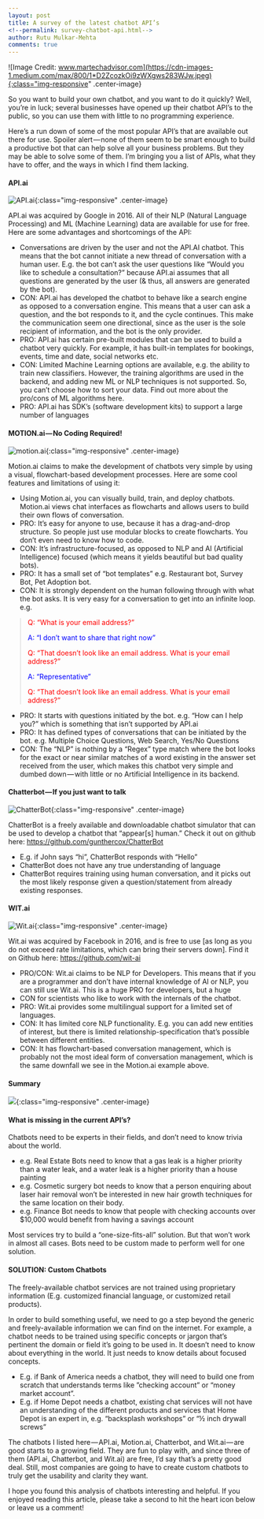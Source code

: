 ```yaml
---
layout: post
title: A survey of the latest chatbot API’s
<!--permalink: survey-chatbot-api.html-->
author: Rutu Mulkar-Mehta
comments: true
---
```


![Image Credit: www.martechadvisor.com](https://cdn-images-1.medium.com/max/800/1*D2ZcozkOi9zWXgws283WJw.jpeg){:class="img-responsive" .center-image}

So you want to build your own chatbot, and you want to do it quickly? Well, you’re in luck; several businesses have opened up their chatbot API’s to the public, so you can use them with little to no programming experience.

<!--more-->
Here’s a run down of some of the most popular API’s that are available out there for use. Spoiler alert — none of them seem to be smart enough to build a productive bot that can help solve all your business problems. But they may be able to solve some of them. I’m bringing you a list of APIs, what they have to offer, and the ways in which I find them lacking.

#### API.ai

![API.ai](https://cdn-images-1.medium.com/max/800/1*GVkpcOVIEUxuuRa2XF-tiQ.png){:class="img-responsive" .center-image}


API.ai was acquired by Google in 2016. All of their NLP (Natural Language Processing) and ML (Machine Learning) data are available for use for free. Here are some advantages and shortcomings of the API:

- Conversations are driven by the user and not the API.AI chatbot. This means that the bot cannot initiate a new thread of conversation with a human user. E.g. the bot can’t ask the user questions like “Would you like to schedule a consultation?” because API.ai assumes that all questions are generated by the user (& thus, all answers are generated by the bot).
- CON: API.ai has developed the chatbot to behave like a search engine as opposed to a conversation engine. This means that a user can ask a question, and the bot responds to it, and the cycle continues. This make the communication seem one directional, since as the user is the sole recipient of information, and the bot is the only provider.
- PRO: API.ai has certain pre-built modules that can be used to build a chatbot very quickly. For example, it has built-in templates for bookings, events, time and date, social networks etc.
- CON: Limited Machine Learning options are available, e.g. the ability to train new classifiers. However, the training algorithms are used in the backend, and adding new ML or NLP techniques is not supported. So, you can’t choose how to sort your data. Find out more about the pro/cons of ML algorithms here.
- PRO: API.ai has SDK’s (software development kits) to support a large number of languages

#### MOTION.ai — No Coding Required!

![motion.ai](https://cdn-images-1.medium.com/max/800/1*GcSIxfgX6gymR86Scj2UUg.png){:class="img-responsive" .center-image}


Motion.ai claims to make the development of chatbots very simple by using a visual, flowchart-based development processes. Here are some cool features and limitations of using it:

- Using Motion.ai, you can visually build, train, and deploy chatbots. Motion.ai views chat interfaces as flowcharts and allows users to build their own flows of conversation.
- PRO: It’s easy for anyone to use, because it has a drag-and-drop structure. So people just use modular blocks to create flowcharts. You don’t even need to know how to code.
- CON: It’s infrastructure-focused, as opposed to NLP and AI (Artificial Intelligence) focused (which means it yields beautiful but bad quality bots).
- PRO: It has a small set of “bot templates” e.g. Restaurant bot, Survey Bot, Pet Adoption bot.
- CON: It is strongly dependent on the human following through with what the bot asks. It is very easy for a conversation to get into an infinite loop. e.g.

> <span style="color: red"> Q: “What is your email address?”</span>
> 
> <span style="color: blue">A: “I don’t want to share that right now”</span>
> 
> <span style="color: red">Q: “That doesn’t look like an email address. What is your email address?” </span>
> 
> <span style="color: blue">A: “Representative”</span>
> 
> <span style="color: red">Q: “That doesn’t look like an email address. What is your email address?”</span>
>

- PRO: It starts with questions initiated by the bot. e.g. “How can I help you?” which is something that isn’t supported by API.ai
- PRO: It has defined types of conversations that can be initiated by the bot. e.g. Multiple Choice Questions, Web Search, Yes/No Questions
- CON: The “NLP” is nothing by a “Regex” type match where the bot looks for the exact or near similar matches of a word existing in the answer set received from the user, which makes this chatbot very simple and dumbed down — with little or no Artificial Intelligence in its backend.

#### Chatterbot — If you just want to talk

![ChatterBot](https://cdn-images-1.medium.com/max/800/1*Rcakkad_vWxiTFHLBtWBaw.png){:class="img-responsive" .center-image}


ChatterBot is a freely available and downloadable chatbot simulator that can be used to develop a chatbot that “appear[s] human.” Check it out on github here: https://github.com/gunthercox/ChatterBot

- E.g. if John says “hi”, ChatterBot responds with “Hello”
- ChatterBot does not have any true understanding of language
- ChatterBot requires training using human conversation, and it picks out the most likely response given a question/statement from already existing responses.

#### WIT.ai

![Wit.ai](https://cdn-images-1.medium.com/max/800/1*qbvD4BlX3g7Gg4imREsjUA.png){:class="img-responsive" .center-image}

Wit.ai was acquired by Facebook in 2016, and is free to use [as long as you do not exceed rate limitations, which can bring their servers down]. Find it on Github here: https://github.com/wit-ai

- PRO/CON: Wit.ai claims to be NLP for Developers. This means that if you are a programmer and don’t have internal knowledge of AI or NLP, you can still use Wit.ai. This is a huge PRO for developers, but a huge 
- CON for scientists who like to work with the internals of the chatbot.
- PRO: Wit.ai provides some multilingual support for a limited set of languages.
- CON: It has limited core NLP functionality. E.g. you can add new entities of interest, but there is limited relationship-specification that’s possible between different entities.
- CON: It has flowchart-based conversation management, which is probably not the most ideal form of conversation management, which is the same downfall we see in the Motion.ai example above.

#### Summary
![](https://cdn-images-1.medium.com/max/800/1*vabuEJU9A4tyR_NdcayJVg.png){:class="img-responsive" .center-image}

#### What is missing in the current API’s?
Chatbots need to be experts in their fields, and don’t need to know trivia about the world.
- e.g. Real Estate Bots need to know that a gas leak is a higher priority than a water leak, and a water leak is a higher priority than a house painting
- e.g. Cosmetic surgery bot needs to know that a person enquiring about laser hair removal won’t be interested in new hair growth techniques for the same location on their body.
- e.g. Finance Bot needs to know that people with checking accounts over $10,000 would benefit from having a savings account

Most services try to build a “one-size-fits-all” solution. But that won’t work in almost all cases. Bots need to be custom made to perform well for one solution.

#### SOLUTION: Custom Chatbots

The freely-available chatbot services are not trained using proprietary information (E.g. customized financial language, or customized retail products).

In order to build something useful, we need to go a step beyond the generic and freely-available information we can find on the internet. For example, a chatbot needs to be trained using specific concepts or jargon that’s pertinent the domain or field it’s going to be used in. It doesn’t need to know about everything in the world. It just needs to know details about focused concepts.

- E.g. if Bank of America needs a chatbot, they will need to build one from scratch that understands terms like ”checking account” or “money market account”.
- E.g. if Home Depot needs a chatbot, existing chat services will not have an understanding of the different products and services that Home Depot is an expert in, e.g. “backsplash workshops” or “½ inch drywall screws”

The chatbots I listed here — API.ai, Motion.ai, Chatterbot, and Wit.ai — are good starts to a growing field. They are fun to play with, and since three of them (API.ai, Chatterbot, and Wit.ai) are free, I’d say that’s a pretty good deal. Still, most companies are going to have to create custom chatbots to truly get the usability and clarity they want.

I hope you found this analysis of chatbots interesting and helpful. If you enjoyed reading this article, please take a second to hit the heart icon below or leave us a comment!